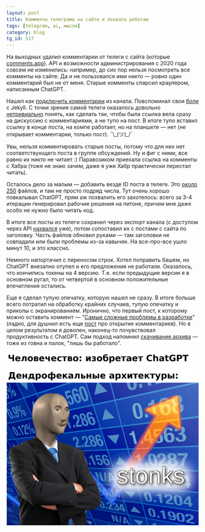 ```yaml
---
layout: post
title: Комменты телеграма на сайте и похвала роботам
tags: [telegram, ai, мысли]
category: blog
tg_id: 517
---
```

На выходных удалил комментарии от телеги с сайта (которые [comments.app](https://comments.app)). API и возможности администрирования с 2020 года совсем не изменились: например, до сих пор нельзя посмотреть все комменты на сайте. Да и не пользовался ими никто — ровно один комментарий был не от меня. Старые комменты спарсил краулером, написанным ChatGPT.

Нашел как [подключить комментарии](https://github.com/ov7a/ov7a.github.io/commit/b60c5104a266e1240b888191e2fe2575850fc8e9) из канала. Повспоминал свои [боли](/2020/04/06/github-pages.html) с Jekyll. С точки зрения самой телеги оказалось довольно [нетривиально](https://core.telegram.org/api/links#message-links) понять, как сделать так, чтобы была ссылка вела сразу на дискуссию с комментариями, а не тупо на пост. В итоге тупо вставил ссылку в конце поста, на компе работает, но на планшете — нет (не открывает комментарии, только пост). ¯\\\_(ツ)\_/¯

Увы, нельзя комментировать старые посты, потому что для них нет соответствующего поста в группе обсуждений. Ну и фиг с ними, все равно их никто не читает :) Паравозиком приехала ссылка на комменты с Хабра (тоже не знаю зачем, даже я уже Хабр практически перестал читать).

Осталось дело за малым — добавить везде ID поста в телеге. Это [около 250](https://github.com/ov7a/ov7a.github.io/commit/9047b23a7143deb02d138916228927f41cf5ce48) файлов, и там не просто подряд числа. Тут очень хорошо повкалывал ChatGPT, прям аж похвалить его захотелось: всего за 3-4 итерации генерировал рабочие решения на питоне, причем мне даже особо не нужно было читать код.

В итоге все посты из телеги сохранил через экспорт канала (с доступом через API [нахвался](/2024/01/18/telegram-ban.html) уже), потом сопоставил их с постами с сайта по заголовку. Часть файлов обновил руками — там заголовки не совпадали или были проблемы из-за кавычек. На все-про-все ушло минут 10, и это классно.

Немного напортачил с переносом строк. Хотел поправить башем, но ChatGPT внезапно отупел и его предложения не работали. Оказалось, что кончились токены на 4 версию. Т.е. если предыдущие версии я в основном ругал, то от четвертой в основном положительные впечатления остались. 

Еще я сделал тупую опечатку, которую нашел не сразу. В итоге больше всего потратил на обработку крайних случаев, тупую опечатку и приколы с экранированием. Иронично, что первый пост, к которому можно оставить коммент — "[Самые сложные проблемы в разработке](/2021/11/30/hard-problems-of-development.html)" (ладно, для душнил есть еще [пост](https://t.me/minutkaprosvescheniya/249) про открытие комментариев). Но в целом результатом я доволен, наконец-то почувствовал продуктивность с ChatGPT. Сам подход напомнил [скачивание архива](/2020/12/19/downloading-vk-album.html) — тоже из говна и палок, "лишь бы работало".

![](/assets/gags/2024-06-03-dendrofecal-stonks.png)

 

